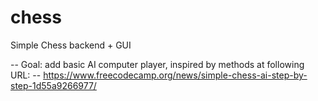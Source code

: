 # chess

Simple Chess backend + GUI

-- Goal: add basic AI computer player, inspired by methods at following URL:
--   https://www.freecodecamp.org/news/simple-chess-ai-step-by-step-1d55a9266977/
